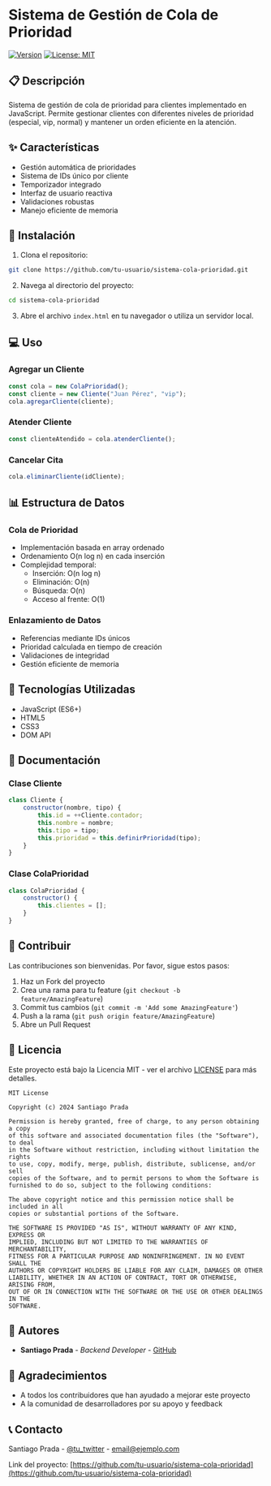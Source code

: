 # Sistema de Gestión de Cola de Prioridad

[![Version](https://img.shields.io/badge/version-1.2.0-blue.svg)](https://semver.org)
[![License: MIT](https://img.shields.io/badge/License-MIT-yellow.svg)](https://opensource.org/licenses/MIT)

## 📋 Descripción

Sistema de gestión de cola de prioridad para clientes implementado en JavaScript. Permite gestionar clientes con diferentes niveles de prioridad (especial, vip, normal) y mantener un orden eficiente en la atención.

## ✨ Características

- Gestión automática de prioridades
- Sistema de IDs único por cliente
- Temporizador integrado
- Interfaz de usuario reactiva
- Validaciones robustas
- Manejo eficiente de memoria

## 🚀 Instalación

1. Clona el repositorio:
```bash
git clone https://github.com/tu-usuario/sistema-cola-prioridad.git
```

2. Navega al directorio del proyecto:
```bash
cd sistema-cola-prioridad
```

3. Abre el archivo `index.html` en tu navegador o utiliza un servidor local.

## 💻 Uso

### Agregar un Cliente
```javascript
const cola = new ColaPrioridad();
const cliente = new Cliente("Juan Pérez", "vip");
cola.agregarCliente(cliente);
```

### Atender Cliente
```javascript
const clienteAtendido = cola.atenderCliente();
```

### Cancelar Cita
```javascript
cola.eliminarCliente(idCliente);
```

## 📊 Estructura de Datos

### Cola de Prioridad
- Implementación basada en array ordenado
- Ordenamiento O(n log n) en cada inserción
- Complejidad temporal:
  * Inserción: O(n log n)
  * Eliminación: O(n)
  * Búsqueda: O(n)
  * Acceso al frente: O(1)

### Enlazamiento de Datos
- Referencias mediante IDs únicos
- Prioridad calculada en tiempo de creación
- Validaciones de integridad
- Gestión eficiente de memoria

## 🔧 Tecnologías Utilizadas

- JavaScript (ES6+)
- HTML5
- CSS3
- DOM API

## 📝 Documentación

### Clase Cliente
```javascript
class Cliente {
    constructor(nombre, tipo) {
        this.id = ++Cliente.contador;
        this.nombre = nombre;
        this.tipo = tipo;
        this.prioridad = this.definirPrioridad(tipo);
    }
}
```

### Clase ColaPrioridad
```javascript
class ColaPrioridad {
    constructor() {
        this.clientes = [];
    }
}
```

## 🤝 Contribuir

Las contribuciones son bienvenidas. Por favor, sigue estos pasos:

1. Haz un Fork del proyecto
2. Crea una rama para tu feature (`git checkout -b feature/AmazingFeature`)
3. Commit tus cambios (`git commit -m 'Add some AmazingFeature'`)
4. Push a la rama (`git push origin feature/AmazingFeature`)
5. Abre un Pull Request

## 📄 Licencia

Este proyecto está bajo la Licencia MIT - ver el archivo [LICENSE](LICENSE) para más detalles.

```text
MIT License

Copyright (c) 2024 Santiago Prada

Permission is hereby granted, free of charge, to any person obtaining a copy
of this software and associated documentation files (the "Software"), to deal
in the Software without restriction, including without limitation the rights
to use, copy, modify, merge, publish, distribute, sublicense, and/or sell
copies of the Software, and to permit persons to whom the Software is
furnished to do so, subject to the following conditions:

The above copyright notice and this permission notice shall be included in all
copies or substantial portions of the Software.

THE SOFTWARE IS PROVIDED "AS IS", WITHOUT WARRANTY OF ANY KIND, EXPRESS OR
IMPLIED, INCLUDING BUT NOT LIMITED TO THE WARRANTIES OF MERCHANTABILITY,
FITNESS FOR A PARTICULAR PURPOSE AND NONINFRINGEMENT. IN NO EVENT SHALL THE
AUTHORS OR COPYRIGHT HOLDERS BE LIABLE FOR ANY CLAIM, DAMAGES OR OTHER
LIABILITY, WHETHER IN AN ACTION OF CONTRACT, TORT OR OTHERWISE, ARISING FROM,
OUT OF OR IN CONNECTION WITH THE SOFTWARE OR THE USE OR OTHER DEALINGS IN THE
SOFTWARE.
```

## 👥 Autores

* **Santiago Prada** - *Backend Developer* - [GitHub](https://github.com/tu-usuario)

## 🙏 Agradecimientos

* A todos los contribuidores que han ayudado a mejorar este proyecto
* A la comunidad de desarrolladores por su apoyo y feedback

## 📞 Contacto

Santiago Prada - [@tu_twitter](https://twitter.com/tu_twitter) - email@ejemplo.com

Link del proyecto: [https://github.com/tu-usuario/sistema-cola-prioridad](https://github.com/tu-usuario/sistema-cola-prioridad) 